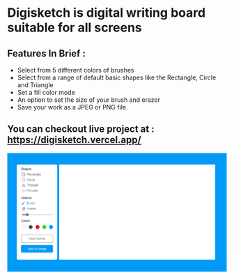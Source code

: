 # Digisketch is digital writing board suitable for all screens

## Features In  Brief :
- Select from 5 different colors of brushes
- Select from a range of default basic shapes like the Rectangle, Circle and Triangle
- Set a fill color mode 
- An option to set the size of your brush and erazer
- Save your work as a JPEG or PNG file.

## You can checkout live project at : https://digisketch.vercel.app/

<img src="./shot.PNG" width="600"/>
